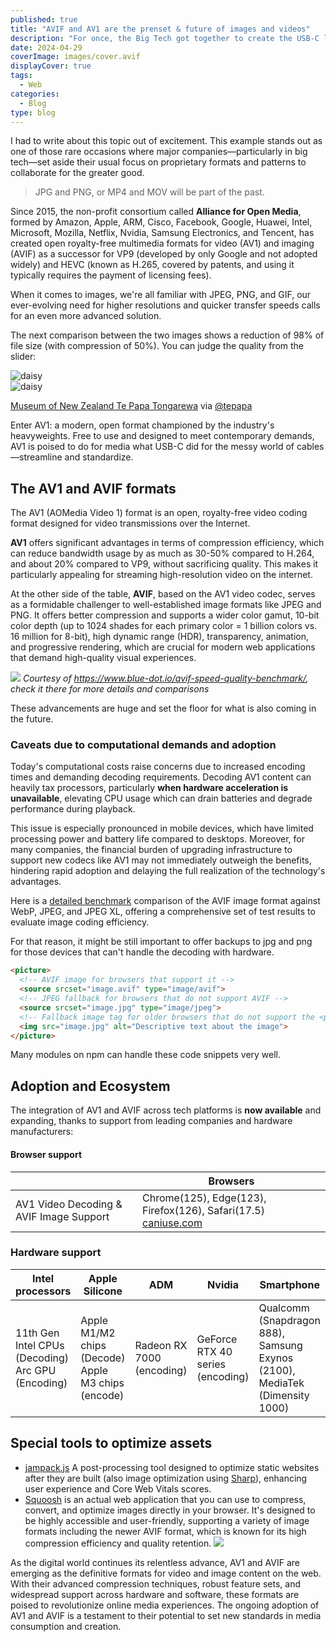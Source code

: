 ```yaml
---
published: true
title: "AVIF and AV1 are the prenset & future of images and videos"
description: "For once, the Big Tech got together to create the USB-C like of the video and image formats"
date: 2024-04-29
coverImage: images/cover.avif
displayCover: true
tags:
  - Web
categories:
  - Blog
type: blog
---
```


I had to write about this topic out of excitement. This example stands out as one of those rare occasions where major companies—particularly in big tech—set aside their usual focus on proprietary formats and patterns to collaborate for the greater good.

> JPG and PNG, or MP4 and MOV will be part of the past.

Since 2015, the non-profit consortium called **Alliance for Open Media**, formed by Amazon, Apple, ARM, Cisco, Facebook, Google, Huawei, Intel, Microsoft, Mozilla, Netflix, Nvidia, Samsung Electronics, and Tencent, has created open royalty-free multimedia formats for video (AV1) and imaging (AVIF) as a successor for VP9 (developed by only Google and not adopted widely) and HEVC (known as H.265, covered by patents, and using it typically requires the payment of licensing fees).

When it comes to images, we're all familiar with JPEG, PNG, and GIF, our ever-evolving need for higher resolutions and quicker transfer speeds calls for an even more advanced solution. 

The next comparison between the two images shows a reduction of 98% of file size (with compression of 50%). You can judge the quality from the slider:
<div class="diff aspect-[154/100]">
  <div class="diff-item-1">
    <img alt="daisy" src="https://ctwhome.com/content/2024-04-26-the-future-of-image-and-video-format/images/avif.avif" />
  </div>
  <div class="diff-item-2">
    <img alt="daisy" src="https://ctwhome.com/content/2024-04-26-the-future-of-image-and-video-format/images/jpg.jpg" />
  </div>
  <div class="diff-resizer"></div>
</div>

[Museum of New Zealand Te Papa Tongarewa](https://unsplash.com/@tepapa) via [@tepapa](https://unsplash.com/@tepapa)

Enter AV1: a modern, open format championed by the industry's heavyweights. Free to use and designed to meet contemporary demands, AV1 is poised to do for media what USB-C did for the messy world of cables—streamline and standardize.
## The AV1 and AVIF formats
The AV1 (AOMedia Video 1) format is an open, royalty-free video coding format designed for video transmissions over the Internet.

**AV1** offers significant advantages in terms of compression efficiency, which can reduce bandwidth usage by as much as 30-50% compared to H.264, and about 20% compared to VP9, without sacrificing quality. This makes it particularly appealing for streaming high-resolution video on the internet.

At the other side of the table, **AVIF**, based on the AV1 video codec, serves as a formidable challenger to well-established image formats like JPEG and PNG. It offers better compression and supports a wider color gamut, 10-bit color depth (up to 1024 shades for each primary color = 1 billion colors vs. 16 million for 8-bit), high dynamic range (HDR), transparency, animation, and progressive rendering, which are crucial for modern web applications that demand high-quality visual experiences.

![](./images/comparison.avif)
*Courtesy of https://www.blue-dot.io/avif-speed-quality-benchmark/, check it there for more details and comparisons*

These advancements are huge and set the floor for what is also coming in the future.
### Caveats due to computational demands and adoption
Today's computational costs raise concerns due to increased encoding times and demanding decoding requirements. Decoding AV1 content can heavily tax processors, particularly **when hardware acceleration is unavailable**, elevating  CPU usage which can drain batteries and degrade performance during playback.

This issue is especially pronounced in mobile devices, which have limited processing power and battery life compared to desktops. Moreover, for many companies, the financial burden of upgrading infrastructure to support new codecs like AV1 may not immediately outweigh the benefits, hindering rapid adoption and delaying the full realization of the technology's advantages.

Here is a [detailed benchmark](https://storage.googleapis.com/avif-comparison/index.html) comparison of the AVIF image format against WebP, JPEG, and JPEG XL, offering a comprehensive set of test results to evaluate image coding efficiency.

For that reason, it might be still important to offer backups to jpg and png for those devices that can't handle the decoding with hardware.
```html
<picture>
  <!-- AVIF image for browsers that support it -->
  <source srcset="image.avif" type="image/avif">
  <!-- JPEG fallback for browsers that do not support AVIF -->
  <source srcset="image.jpg" type="image/jpeg">
  <!-- Fallback image tag for older browsers that do not support the <picture> element -->
  <img src="image.jpg" alt="Descriptive text about the image">
</picture>
```
Many modules on npm can handle these code snippets very well.

## Adoption and Ecosystem
The integration of AV1 and AVIF across tech platforms is **now available** and expanding, thanks to support from leading companies and hardware manufacturers:

#### Browser support

|                                         | Browsers                                                                                   |
| --------------------------------------- | ------------------------------------------------------------------------------------------ |
| AV1 Video Decoding & AVIF Image Support | Chrome(125), Edge(123), Firefox(126), Safari(17.5) [caniuse.com](https://caniuse.com/avif) |

### Hardware support
| Intel processors                                     | Apple Silicone                                        | ADM                       | Nvidia                           | Smartphone                                                                  |
| ---------------------------------------------------- | ----------------------------------------------------- | ------------------------- | -------------------------------- | --------------------------------------------------------------------------- |
| 11th Gen Intel CPUs (Decoding)<br>Arc GPU (Encoding) | Apple M1/M2 chips (Decode)<br>Apple M3 chips (encode) | Radeon RX 7000 (encoding) | GeForce RTX 40 series (encoding) | Qualcomm (Snapdragon 888), Samsung Exynos (2100), MediaTek (Dimensity 1000) |

## Special tools to optimize assets
- [jampack.js](https://divriots.com/blog/introducing-jampack/)  A post-processing tool designed to optimize static websites after they are built (also image optimization using [Sharp](https://sharp.pixelplumbing.com/)), enhancing user experience and Core Web Vitals scores.
- [Squoosh](https://squoosh.app/) is an actual web application that you can use to compress, convert, and optimize images directly in your browser. It's designed to be highly accessible and user-friendly, supporting a variety of image formats including the newer AVIF format, which is known for its high compression efficiency and quality retention.
![](./images/example.avif)

As the digital world continues its relentless advance, AV1 and AVIF are emerging as the definitive formats for video and image content on the web. With their advanced compression techniques, robust feature sets, and widespread support across hardware and software, these formats are poised to revolutionize online media experiences. The ongoing adoption of AV1 and AVIF is a testament to their potential to set new standards in media consumption and creation.
